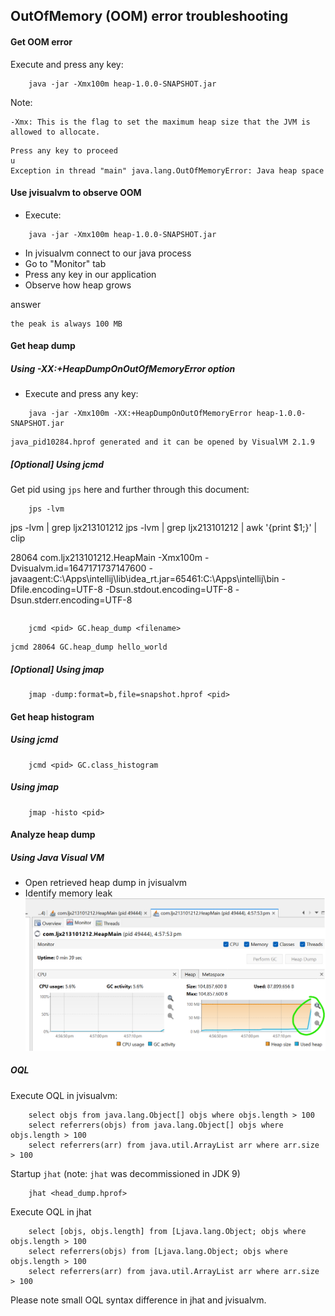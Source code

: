 ## OutOfMemory (OOM) error troubleshooting

#### Get OOM error
Execute and press any key:
```
    java -jar -Xmx100m heap-1.0.0-SNAPSHOT.jar
```

Note: 
```commandline
-Xmx: This is the flag to set the maximum heap size that the JVM is allowed to allocate.
```

```
Press any key to proceed
u
Exception in thread "main" java.lang.OutOfMemoryError: Java heap space
```

#### Use jvisualvm to observe OOM
- Execute:

```
    java -jar -Xmx100m heap-1.0.0-SNAPSHOT.jar
```
- In jvisualvm connect to our java process
- Go to "Monitor" tab
- Press any key in our application
- Observe how heap grows

answer
```commandline
the peak is always 100 MB 
```

#### Get heap dump
##### Using -XX:+HeapDumpOnOutOfMemoryError option
- Execute and press any key:

```
    java -jar -Xmx100m -XX:+HeapDumpOnOutOfMemoryError heap-1.0.0-SNAPSHOT.jar
```

```
java_pid10284.hprof generated and it can be opened by VisualVM 2.1.9
```

##### [Optional] Using jcmd
Get pid using `jps` here and further through this document:
```
    jps -lvm
```
jps -lvm | grep ljx213101212
jps -lvm | grep ljx213101212 | awk '{print $1;}' | clip 

28064 com.ljx213101212.HeapMain -Xmx100m -Dvisualvm.id=1647171737147600 -javaagent:C:\Apps\intellij\lib\idea_rt.jar=65461:C:\Apps\intellij\bin -Dfile.encoding=UTF-8 -Dsun.stdout.encoding=UTF-8 -Dsun.stderr.encoding=UTF-8
```commandline

```


```
    jcmd <pid> GC.heap_dump <filename>
```

```commandline
jcmd 28064 GC.heap_dump hello_world
```

##### [Optional] Using jmap
```
    jmap -dump:format=b,file=snapshot.hprof <pid>
```

#### Get heap histogram
##### Using jcmd
```
    jcmd <pid> GC.class_histogram
```
##### Using jmap
```
    jmap -histo <pid> 
```

#### Analyze heap dump
##### Using Java Visual VM
- Open retrieved heap dump in jvisualvm
- Identify memory leak
![img.png](img.png)

##### OQL
Execute OQL in jvisualvm:
```
    select objs from java.lang.Object[] objs where objs.length > 100
    select referrers(objs) from java.lang.Object[] objs where objs.length > 100
    select referrers(arr) from java.util.ArrayList arr where arr.size > 100
```
Startup `jhat` (note: `jhat` was decommissioned in JDK 9)
```
    jhat <head_dump.hprof>
```
Execute OQL in jhat
```
    select [objs, objs.length] from [Ljava.lang.Object; objs where objs.length > 100
    select referrers(objs) from [Ljava.lang.Object; objs where objs.length > 100
    select referrers(arr) from java.util.ArrayList arr where arr.size > 100
```
Please note small OQL syntax difference in jhat and jvisualvm.